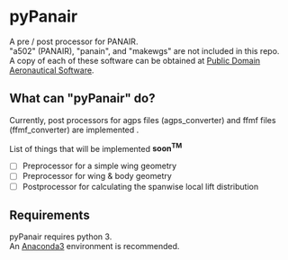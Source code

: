 # pyPanair
A pre / post processor for PANAIR.  
"a502" (PANAIR), "panain", and "makewgs" are not included in this repo.  
A copy of each of these software can be obtained at [Public Domain Aeronautical Software](http://www.pdas.com/contents15.html).  

## What can "pyPanair" do?  
Currently, post processors for agps files (agps_converter) and ffmf files (ffmf_converter) are implemented .  

List of things that will be implemented **soon<sup>TM</sup>**  
* [ ] Preprocessor for a simple wing geometry
* [ ] Preprocessor for wing & body geometry
* [ ] Postprocessor for calculating the spanwise local lift distribution

## Requirements
pyPanair requires python 3.  
An [Anaconda3](https://www.continuum.io/) environment is recommended.